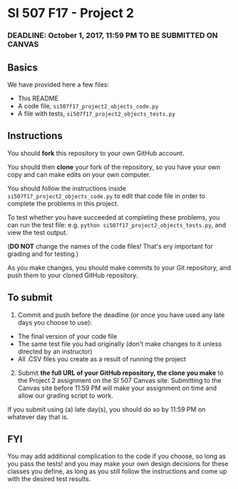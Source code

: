 # SI 507 F17 - Project 2

### DEADLINE: October 1, 2017, 11:59 PM TO BE SUBMITTED ON CANVAS

## Basics

We have provided here a few files:

* This README
* A code file, `si507f17_project2_objects_code.py`
* A file with tests, `si507f17_project2_objects_tests.py`

## Instructions

You should **fork** this repository to your own GitHub account.

You should then **clone** your fork of the repository, so you have your own copy and can make edits on your own computer.

You should follow the instructions inside `si507f17_project2_objects_code.py` to edit that code file in order to complete the problems in this project.

To test whether you have succeeded at completing these problems, you can run the test file: e.g. `python si507f17_project2_objects_tests.py`, and view the test output. 

(**DO NOT** change the names of the code files! That's ery important for grading and for testing.)

As you make changes, you should make commits to your Git repository, and push them to your cloned GitHub repository.

## To submit

1. Commit and push before the deadline (or once you have used any late days you choose to use):
* The final version of your code file
* The same test file you had originally (don't make changes to it unless directed by an instructor)
* All .CSV files you create as a result of running the project

2. Submit **the full URL of your GitHub repository, the clone you make** to the Project 2 assignment on the SI 507 Canvas site. Submitting to the Canvas site before 11:59 PM will make your assignment on time and allow our grading script to work. 

If you submit using (a) late day(s), you should do so by 11:59 PM on whatever day that is.


## FYI

You may add additional complication to the code if you choose, so long as you pass the tests! and you may make your own design decisions for these classes you define, as long as you still follow the instructions and come up with the desired test results.
